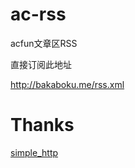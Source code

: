 ac-rss
======

acfun文章区RSS

直接订阅此地址

http://bakaboku.me/rss.xml

Thanks
=======
[simple_http](https://github.com/maliubiao/simple_http)
